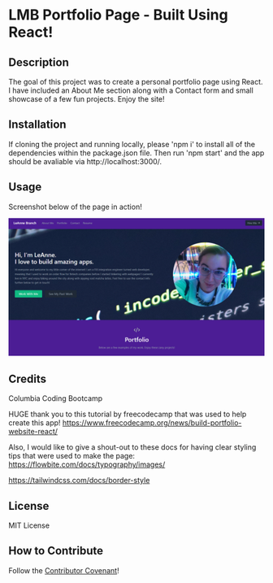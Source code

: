 # LMB Portfolio Page - Built Using React!

## Description

The goal of this project was to create a personal portfolio page using React. I have included an About Me section along with a Contact form and small showcase of a few fun projects. Enjoy the site!

## Installation

If cloning the project and running locally, please 'npm i' to install all of the dependencies within the package.json file. Then run 'npm start' and the app should be avaliable via http://localhost:3000/.

## Usage

Screenshot below of the page in action!

![page screenshot](./public/reactportscreenshot.png)

## Credits

Columbia Coding Bootcamp

HUGE thank you to this tutorial by freecodecamp that was used to help create this app!
https://www.freecodecamp.org/news/build-portfolio-website-react/

Also, I would like to give a shout-out to these docs for having clear styling tips that were used to make the page:
https://flowbite.com/docs/typography/images/

https://tailwindcss.com/docs/border-style

## License

MIT License

## How to Contribute

Follow the [Contributor Covenant](https://www.contributor-covenant.org/)!
